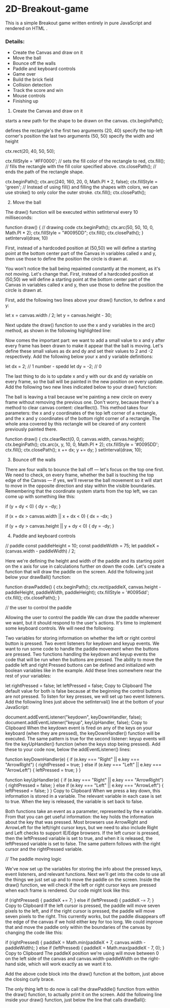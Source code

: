 # 2D-Breakout-game

This is a simple Breakout game written entirely in pure JavaScript and rendered on HTML <canvas>.

### Details:

- Create the Canvas and draw on it
- Move the ball
- Bounce off the walls
- Paddle and keyboard controls
- Game over
- Build the brick field
- Collision detection
- Track the score and win
- Mouse controls
- Finishing up

1. Create the Canvas and draw on it

starts a new path for the shape to be drawn on the canvas.
ctx.beginPath();

defines the rectangle's
the first two arguments (20, 40) specify the top-left corner's position
the last two arguments (50, 50) specify the width and height

ctx.rect(20, 40, 50, 50);

ctx.fillStyle = '#FF0000'; // sets the fill color of the rectangle to red,
ctx.fill(); // fills the rectangle with the fill color specified above.
ctx.closePath(); // ends the path of the rectangle shape.

ctx.beginPath();
ctx.arc(240, 160, 20, 0, Math.PI \* 2, false);
ctx.fillStyle = 'green';
// Instead of using fill() and filling the shapes with colors, we can use stroke() to only color the outer stroke.
ctx.fill();
ctx.closePath();

2. Move the ball

The draw() function will be executed within setInterval every 10 milliseconds:

function draw() {
// drawing code
ctx.beginPath();
ctx.arc(50, 50, 10, 0, Math.PI \* 2);
ctx.fillStyle = "#0095DD";
ctx.fill();
ctx.closePath();
}
setInterval(draw, 10)

First, instead of a hardcoded position at (50,50) we will define a starting point at the bottom center part of the Canvas in variables called x and y, then use those to define the position the circle is drawn at.

You won't notice the ball being repainted constantly at the moment, as it's not moving. Let's change that. First, instead of a hardcoded position at (50,50) we will define a starting point at the bottom center part of the Canvas in variables called x and y, then use those to define the position the circle is drawn at.

First, add the following two lines above your draw() function, to define x and y:

let x = canvas.width / 2;
let y = canvas.height - 30;

Next update the draw() function to use the x and y variables in the arc() method, as shown in the following highlighted line:

Now comes the important part: we want to add a small value to x and y after every frame has been drawn to make it appear that the ball is moving. Let's define these small values as dx and dy and set their values to 2 and -2 respectively. Add the following below your x and y variable definitions:

let dx = 2; // 1 number - spedd
let dy = -2; // 0

The last thing to do is to update x and y with our dx and dy variable on every frame, so the ball will be painted in the new position on every update. Add the following two new lines indicated below to your draw() function:

The ball is leaving a trail because we're painting a new circle on every frame without removing the previous one. Don't worry, because there's a method to clear canvas content: clearRect(). This method takes four parameters: the x and y coordinates of the top left corner of a rectangle, and the x and y coordinates of the bottom right corner of a rectangle. The whole area covered by this rectangle will be cleared of any content previously painted there.

function draw() {
ctx.clearRect(0, 0, canvas.width, canvas.height);
ctx.beginPath();
ctx.arc(x, y, 10, 0, Math.PI \* 2);
ctx.fillStyle = '#0095DD';
ctx.fill();
ctx.closePath();
x += dx;
y += dy;
}
setInterval(draw, 10);

3. Bounce off the walls

There are four walls to bounce the ball off — let's focus on the top one first. We need to check, on every frame, whether the ball is touching the top edge of the Canvas — if yes, we'll reverse the ball movement so it will start to move in the opposite direction and stay within the visible boundaries. Remembering that the coordinate system starts from the top left, we can come up with something like this:

if (y + dy < 0) {
dy = -dy;
}

if (x + dx > canvas.width || x + dx < 0) {
dx = -dx;
}

if (y + dy > canvas.height || y + dy < 0) {
dy = -dy;
}

4. Paddle and keyboard controls

// paddle
const paddleHeight = 10;
const paddleWidth = 75;
let paddleX = (canvas.width - paddleWidth) / 2;

Here we're defining the height and width of the paddle and its starting point on the x axis for use in calculations further on down the code. Let's create a function that will draw the paddle on the screen. Add the following just below your drawBall() function:

function drawPaddle() {
ctx.beginPath();
ctx.rect(paddleX, canvas.height - paddleHeight, paddleWidth, paddleHeight);
ctx.fillStyle = '#0095dd';
ctx.fill();
ctx.closePath();
}

// the user to control the paddle

Allowing the user to control the paddle
We can draw the paddle wherever we want, but it should respond to the user's actions. It's time to implement some keyboard controls. We will need the following:

Two variables for storing information on whether the left or right control button is pressed.
Two event listeners for keydown and keyup events. We want to run some code to handle the paddle movement when the buttons are pressed.
Two functions handling the keydown and keyup events the code that will be run when the buttons are pressed.
The ability to move the paddle left and right
Pressed buttons can be defined and initialized with boolean variables like in the example. Add these lines somewhere near the rest of your variables:

let rightPressed = false;
let leftPressed = false;
Copy to Clipboard
The default value for both is false because at the beginning the control buttons are not pressed. To listen for key presses, we will set up two event listeners. Add the following lines just above the setInterval() line at the bottom of your JavaScript:

document.addEventListener("keydown", keyDownHandler, false);
document.addEventListener("keyup", keyUpHandler, false);
Copy to Clipboard
When the keydown event is fired on any of the keys on your keyboard (when they are pressed), the keyDownHandler() function will be executed. The same pattern is true for the second listener: keyup events will fire the keyUpHandler() function (when the keys stop being pressed). Add these to your code now, below the addEventListener() lines:

function keyDownHandler(e) {
if (e.key === "Right" || e.key === "ArrowRight") {
rightPressed = true;
} else if (e.key === "Left" || e.key === "ArrowLeft") {
leftPressed = true;
}
}

function keyUpHandler(e) {
if (e.key === "Right" || e.key === "ArrowRight") {
rightPressed = false;
} else if (e.key === "Left" || e.key === "ArrowLeft") {
leftPressed = false;
}
}
Copy to Clipboard
When we press a key down, this information is stored in a variable. The relevant variable in each case is set to true. When the key is released, the variable is set back to false.

Both functions take an event as a parameter, represented by the e variable. From that you can get useful information: the key holds the information about the key that was pressed. Most browsers use ArrowRight and ArrowLeft for the left/right cursor keys, but we need to also include Right and Left checks to support IE/Edge browsers. If the left cursor is pressed, then the leftPressed variable is set to true, and when it is released, the leftPressed variable is set to false. The same pattern follows with the right cursor and the rightPressed variable.

// The paddle moving logic

We've now set up the variables for storing the info about the pressed keys, event listeners, and relevant functions. Next we'll get into the code to use all the things we just set up and to move the paddle on the screen. Inside the draw() function, we will check if the left or right cursor keys are pressed when each frame is rendered. Our code might look like this:

if (rightPressed) {
paddleX += 7;
} else if (leftPressed) {
paddleX -= 7;
}
Copy to Clipboard
If the left cursor is pressed, the paddle will move seven pixels to the left, and if the right cursor is pressed, the paddle will move seven pixels to the right. This currently works, but the paddle disappears off the edge of the canvas if we hold either key for too long. We could improve that and move the paddle only within the boundaries of the canvas by changing the code like this:

if (rightPressed) {
paddleX = Math.min(paddleX + 7, canvas.width - paddleWidth);
} else if (leftPressed) {
paddleX = Math.max(paddleX - 7, 0);
}
Copy to Clipboard
The paddleX position we're using will move between 0 on the left side of the canvas and canvas.width-paddleWidth on the right-hand side, which will work exactly as we want it to.

Add the above code block into the draw() function at the bottom, just above the closing curly brace.

The only thing left to do now is call the drawPaddle() function from within the draw() function, to actually print it on the screen. Add the following line inside your draw() function, just below the line that calls drawBall():
